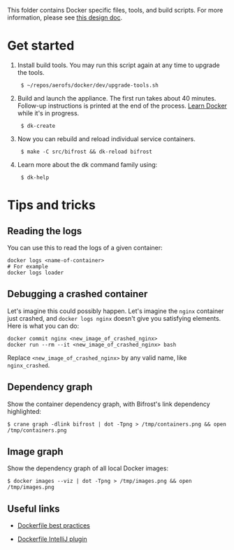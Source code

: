 This folder contains Docker specific files, tools, and build scripts. For more 
information, please see [this design doc](../docs/design/docker.html).

# Get started

1. Install build tools. You may run this script again at any time to upgrade the tools.

        $ ~/repos/aerofs/docker/dev/upgrade-tools.sh

2. Build and launch the appliance. The first run takes about 40 minutes. Follow-up instructions
is printed at the end of the process. [Learn Docker](https://docs.docker.com/userguide/) while
it's in progress.

        $ dk-create

3. Now you can rebuild and reload individual service containers.

        $ make -C src/bifrost && dk-reload bifrost

4. Learn more about the dk command family using:

        $ dk-help

# Tips and tricks

## Reading the logs

You can use this to read the logs of a given container:

    docker logs <name-of-container>
    # For example
    docker logs loader

## Debugging a crashed container

Let's imagine this could possibly happen. Let's imagine the `nginx` container just crashed,
and `docker logs nginx` doesn't give you satisfying elements. Here is what you can do:

    docker commit nginx <new_image_of_crashed_nginx>
    docker run --rm --it <new_image_of_crashed_nginx> bash

Replace `<new_image_of_crashed_nginx>` by any valid name, like `nginx_crashed`.

## Dependency graph

Show the container dependency graph, with Bifrost's link dependency highlighted:

    $ crane graph -dlink bifrost | dot -Tpng > /tmp/containers.png && open /tmp/containers.png

## Image graph

Show the dependency graph of all local Docker images:

    $ docker images --viz | dot -Tpng > /tmp/images.png && open /tmp/images.png

## Useful links

- [Dockerfile best practices](https://docs.docker.com/articles/dockerfile_best-practices/)

- [Dockerfile IntelliJ plugin](https://github.com/masgari/docker-intellij-idea)

